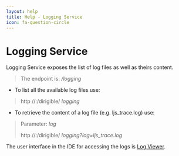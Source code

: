```yaml
---
layout: help
title: Help - Logging Service
icon: fa-question-circle
---
```


Logging Service
===

Logging Service exposes the list of log files as well as theirs content.

> The endpoint is: */logging*

* To list all the available log files use:

> http //<host>:<port>/dirigible/ *logging*

* To retrieve the content of a log file (e.g. ljs_trace.log) use:

> Parameter: *log*
> 
> http //<host>:<port>/dirigible/ *logging?log=ljs_trace.log*


The user interface in the IDE for accessing the logs is [Log Viewer](log_viewer.html).

